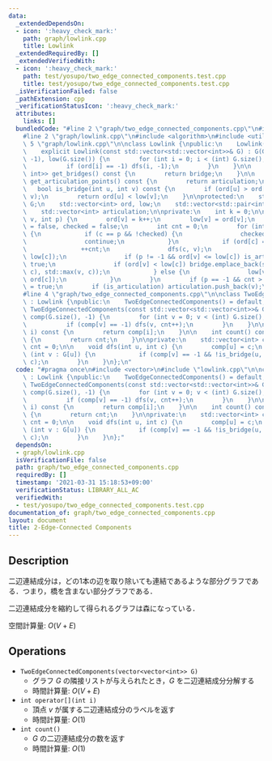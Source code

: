 ```yaml
---
data:
  _extendedDependsOn:
  - icon: ':heavy_check_mark:'
    path: graph/lowlink.cpp
    title: Lowlink
  _extendedRequiredBy: []
  _extendedVerifiedWith:
  - icon: ':heavy_check_mark:'
    path: test/yosupo/two_edge_connected_components.test.cpp
    title: test/yosupo/two_edge_connected_components.test.cpp
  _isVerificationFailed: false
  _pathExtension: cpp
  _verificationStatusIcon: ':heavy_check_mark:'
  attributes:
    links: []
  bundledCode: "#line 2 \"graph/two_edge_connected_components.cpp\"\n#include <vector>\n\
    #line 2 \"graph/lowlink.cpp\"\n#include <algorithm>\n#include <utility>\n#line\
    \ 5 \"graph/lowlink.cpp\"\n\nclass Lowlink {\npublic:\n    Lowlink() = default;\n\
    \    explicit Lowlink(const std::vector<std::vector<int>>& G) : G(G), ord(G.size(),\
    \ -1), low(G.size()) {\n        for (int i = 0; i < (int) G.size(); ++i) {\n \
    \           if (ord[i] == -1) dfs(i, -1);\n        }\n    }\n\n    std::vector<std::pair<int,\
    \ int>> get_bridges() const {\n        return bridge;\n    }\n\n    std::vector<int>\
    \ get_articulation_points() const {\n        return articulation;\n    }\n\n \
    \   bool is_bridge(int u, int v) const {\n        if (ord[u] > ord[v]) std::swap(u,\
    \ v);\n        return ord[u] < low[v];\n    }\n\nprotected:\n    std::vector<std::vector<int>>\
    \ G;\n    std::vector<int> ord, low;\n    std::vector<std::pair<int, int>> bridge;\n\
    \    std::vector<int> articulation;\n\nprivate:\n    int k = 0;\n\n    void dfs(int\
    \ v, int p) {\n        ord[v] = k++;\n        low[v] = ord[v];\n        bool is_articulation\
    \ = false, checked = false;\n        int cnt = 0;\n        for (int c : G[v])\
    \ {\n            if (c == p && !checked) {\n                checked = true;\n\
    \                continue;\n            }\n            if (ord[c] == -1) {\n \
    \               ++cnt;\n                dfs(c, v);\n                low[v] = std::min(low[v],\
    \ low[c]);\n                if (p != -1 && ord[v] <= low[c]) is_articulation =\
    \ true;\n                if (ord[v] < low[c]) bridge.emplace_back(std::min(v,\
    \ c), std::max(v, c));\n            } else {\n                low[v] = std::min(low[v],\
    \ ord[c]);\n            }\n        }\n        if (p == -1 && cnt > 1) is_articulation\
    \ = true;\n        if (is_articulation) articulation.push_back(v);\n    }\n};\n\
    #line 4 \"graph/two_edge_connected_components.cpp\"\n\nclass TwoEdgeConnectedComponents\
    \ : Lowlink {\npublic:\n    TwoEdgeConnectedComponents() = default;\n    explicit\
    \ TwoEdgeConnectedComponents(const std::vector<std::vector<int>>& G) : Lowlink(G),\
    \ comp(G.size(), -1) {\n        for (int v = 0; v < (int) G.size(); ++v) {\n \
    \           if (comp[v] == -1) dfs(v, cnt++);\n        }\n    }\n\n    int operator[](int\
    \ i) const {\n        return comp[i];\n    }\n\n    int count() const noexcept\
    \ {\n        return cnt;\n    }\n\nprivate:\n    std::vector<int> comp;\n    int\
    \ cnt = 0;\n\n    void dfs(int u, int c) {\n        comp[u] = c;\n        for\
    \ (int v : G[u]) {\n            if (comp[v] == -1 && !is_bridge(u, v)) dfs(v,\
    \ c);\n        }\n    }\n};\n"
  code: "#pragma once\n#include <vector>\n#include \"lowlink.cpp\"\n\nclass TwoEdgeConnectedComponents\
    \ : Lowlink {\npublic:\n    TwoEdgeConnectedComponents() = default;\n    explicit\
    \ TwoEdgeConnectedComponents(const std::vector<std::vector<int>>& G) : Lowlink(G),\
    \ comp(G.size(), -1) {\n        for (int v = 0; v < (int) G.size(); ++v) {\n \
    \           if (comp[v] == -1) dfs(v, cnt++);\n        }\n    }\n\n    int operator[](int\
    \ i) const {\n        return comp[i];\n    }\n\n    int count() const noexcept\
    \ {\n        return cnt;\n    }\n\nprivate:\n    std::vector<int> comp;\n    int\
    \ cnt = 0;\n\n    void dfs(int u, int c) {\n        comp[u] = c;\n        for\
    \ (int v : G[u]) {\n            if (comp[v] == -1 && !is_bridge(u, v)) dfs(v,\
    \ c);\n        }\n    }\n};"
  dependsOn:
  - graph/lowlink.cpp
  isVerificationFile: false
  path: graph/two_edge_connected_components.cpp
  requiredBy: []
  timestamp: '2021-03-31 15:18:53+09:00'
  verificationStatus: LIBRARY_ALL_AC
  verifiedWith:
  - test/yosupo/two_edge_connected_components.test.cpp
documentation_of: graph/two_edge_connected_components.cpp
layout: document
title: 2-Edge-Connected Components
---
```


## Description

二辺連結成分は，どの1本の辺を取り除いても連結であるような部分グラフである．つまり，橋を含まない部分グラフである．

二辺連結成分を縮約して得られるグラフは森になっている．

空間計算量: $O(V + E)$

## Operations

- `TwoEdgeConnectedComponents(vector<vector<int>> G)`
    - グラフ $G$ の隣接リストが与えられたとき，$G$ を二辺連結成分分解する
    - 時間計算量: $O(V + E)$
- `int operator[](int i)`
    - 頂点 $v$ が属する二辺連結成分のラベルを返す
    - 時間計算量: $O(1)$
- `int count()`
    - $G$ の二辺連結成分の数を返す
    - 時間計算量: $O(1)$